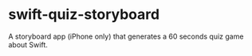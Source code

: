 # swift-quiz-storyboard
A storyboard app (iPhone only) that generates a 60 seconds quiz game about Swift.
